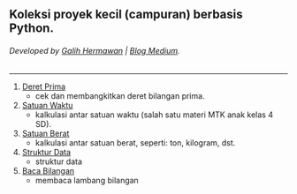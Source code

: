 ## Koleksi proyek kecil (campuran) berbasis Python.
###### Developed by [Galih Hermawan](https://galih.eu) | [Blog Medium](https://masgalih.medium.com).
---

1. [Deret Prima](https://github.com/galihboy/py-mini-projects/tree/main/Deret_Prima)
	- cek dan membangkitkan deret bilangan prima.
2. [Satuan Waktu](https://github.com/galihboy/py-mini-projects/tree/main/Satuan_Waktu)
	- kalkulasi antar satuan waktu (salah satu materi MTK anak kelas 4 SD).
3. [Satuan Berat](https://github.com/galihboy/py-mini-projects/tree/main/Satuan_Berat)
	- kalkulasi antar satuan berat, seperti: ton, kilogram, dst.
4. [Struktur Data](https://github.com/galihboy/py-mini-projects/tree/main/Struktur_Data)
	- struktur data
5. [Baca Bilangan]((https://github.com/galihboy/py-mini-projects/tree/main/Baca_Bilangan))
	- membaca lambang bilangan